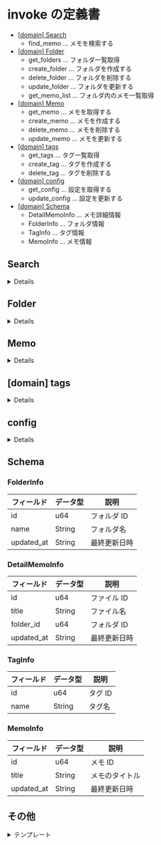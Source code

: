 # invoke の定義書

- [[domain] Search](#Search)
  - find_memo ... メモを検索する
- [[domain] Folder](#Folder)
  - get_folders ... フォルダ一覧取得
  - create_folder ... フォルダを作成する
  - delete_folder ... フォルダを削除する
  - update_folder ... フォルダを更新する
  - get_memo_list ... フォルダ内のメモ一覧取得
- [[domain] Memo](#Memo)
  - get_memo ... メモを取得する
  - create_memo ... メモを作成する
  - delete_memo ... メモを削除する
  - update_memo ... メモを更新する
- [[domain] tags](#tags)
  - get_tags ... タグ一覧取得
  - create_tag ... タグを作成する
  - delete_tag ... タグを削除する
- [[domain] config](#config)
  - get_config ... 設定を取得する
  - update_config ... 設定を更新する
- [[domain] Schema](#Schema)
  - DetailMemoInfo ... メモ詳細情報
  - FolderInfo ... フォルダ情報
  - TagInfo ... タグ情報
  - MemoInfo ... メモ情報

## Search

<details>

### find_memo

#### 説明

メモを検索する Invoke コマンド

#### パラメータ

| パラメータ名 | データ型   | 必須   | 説明                     |
| ------------ | ---------- | ------ | ------------------------ |
| memo_title   | String     | はい   | メモタイトル             |
| tags         | `Vec<u64>` | いいえ | 検索対象のタグ ID の配列 |

#### 戻り値

| データ名 | データ型              | 説明                   |
| -------- | --------------------- | ---------------------- |
| files    | `Vec<DetailMemoInfo>` | 検索結果のメモ情報配列 |

[DetailMemoInfo 構造体](#DetailMemoInfo)

</details>

## Folder

<details>

### get_folders

#### 説明

フォルダ一覧取得

#### パラメータ

なし

#### 戻り値

| データ名 | データ型          | 説明               |
| -------- | ----------------- | ------------------ |
| folders  | `Vec<FolderInfo>` | フォルダ情報の配列 |

[FolderInfo 構造体](#FolderInfo)

### create_folder

#### 説明

新規フォルダを作成する Invoke コマンド

#### パラメータ

| パラメータ名 | データ型 | 必須 | 説明       |
| ------------ | -------- | ---- | ---------- |
| name         | String   | はい | フォルダ名 |

#### 戻り値

| データ名 | データ型 | 説明                    |
| -------- | -------- | ----------------------- |
| id       | u64      | 作成されたフォルダの ID |

### delete_folder

#### 説明

フォルダを削除する Invoke コマンド

#### パラメータ

| パラメータ名 | データ型 | 必須 | 説明                  |
| ------------ | -------- | ---- | --------------------- |
| folder_id    | u64      | はい | 削除するフォルダの ID |

#### 戻り値

なし

### update_folder

#### 説明

フォルダ情報を更新する Invoke コマンド

#### パラメータ

| パラメータ名 | データ型 | 必須   | 説明                  |
| ------------ | -------- | ------ | --------------------- |
| folder_id    | u64      | はい   | 更新するフォルダの ID |
| name         | String   | いいえ | 新しいフォルダ名      |

#### 戻り値

なし

### get_memo_list

#### 説明

フォルダ内のメモ一覧を取得する Invoke コマンド

#### パラメータ

| パラメータ名 | データ型 | 必須 | 説明          |
| ------------ | -------- | ---- | ------------- |
| folder_id    | u64      | はい | フォルダの ID |

#### 戻り値

| データ名 | データ型        | 説明           |
| -------- | --------------- | -------------- |
| memos    | `Vec<MemoInfo>` | メモ情報の配列 |

[MemoInfo 構造体](#MemoInfo)

</details>

## Memo

<details>

### get_memo

#### 説明

メモを取得する Invoke コマンド

#### パラメータ

| パラメータ名 | データ型 | 必須 | 説明      |
| ------------ | -------- | ---- | --------- |
| memo_id      | u64      | はい | メモの ID |

#### 戻り値

| データ名   | データ型       | 説明                       |
| ---------- | -------------- | -------------------------- |
| id         | u64            | メモ ID                    |
| title      | String         | メモのタイトル             |
| content    | String         | メモの Markdown コンテンツ |
| created_at | String         | 作成日時                   |
| updated_at | String         | 最終更新日時               |
| tags       | `Vec<TagInfo>` | タグ情報の配列             |

[TagInfo 構造体](#TagInfo)

### create_memo

#### 説明

新規メモを作成する Invoke コマンド

#### パラメータ

| パラメータ名 | データ型   | 必須   | 説明                       |
| ------------ | ---------- | ------ | -------------------------- |
| title        | String     | はい   | メモのタイトル             |
| content      | String     | はい   | メモの Markdown コンテンツ |
| tags         | `Vec<u64>` | いいえ | 付与するタグ ID の配列     |

#### 戻り値

| データ名 | データ型 | 説明                |
| -------- | -------- | ------------------- |
| id       | u64      | 作成されたメモの ID |

### delete_memo

#### 説明

メモを削除する Invoke コマンド

#### パラメータ

| パラメータ名 | データ型 | 必須 | 説明              |
| ------------ | -------- | ---- | ----------------- |
| memo_id      | u64      | はい | 削除するメモの ID |

#### 戻り値

なし

### update_memo

#### 説明

既存メモを更新する Invoke コマンド

#### パラメータ

| パラメータ名 | データ型   | 必須   | 説明                             |
| ------------ | ---------- | ------ | -------------------------------- |
| memo_id      | u64        | はい   | 更新するメモの ID                |
| title        | String     | いいえ | 新しいメモのタイトル             |
| content      | String     | いいえ | 新しいメモの Markdown コンテンツ |
| tags         | `Vec<u64>` | いいえ | 新しく付与するタグ ID の配列     |

#### 戻り値

なし

</details>

## [domain] tags

<details>

### get_tags

#### 説明

全タグ一覧を取得する Invoke コマンド

#### パラメータ

なし

#### 戻り値

| データ名 | データ型       | 説明           |
| -------- | -------------- | -------------- |
| tags     | `Vec<TagInfo>` | タグ情報の配列 |

[TagInfo 構造体](#TagInfo)

### create_tag

#### 説明

新規タグを作成する Invoke コマンド

#### パラメータ

| パラメータ名 | データ型 | 必須 | 説明   |
| ------------ | -------- | ---- | ------ |
| name         | String   | はい | タグ名 |

#### 戻り値

| データ名 | データ型 | 説明                |
| -------- | -------- | ------------------- |
| id       | u64      | 作成されたタグの ID |

### delete_tag

#### 説明

タグを削除する Invoke コマンド

#### パラメータ

| パラメータ名 | データ型 | 必須 | 説明              |
| ------------ | -------- | ---- | ----------------- |
| tag_id       | u64      | はい | 削除するタグの ID |

#### 戻り値

なし

</details>

## config

<details>

### get_config

#### 説明

アプリケーション設定を取得する Invoke コマンド

#### パラメータ

なし

#### 戻り値

| データ名  | データ型 | 説明                                  |
| --------- | -------- | ------------------------------------- |
| theme     | String   | テーマ設定（"light"/"dark"/"system"） |
| font_size | u32      | フォントサイズ                        |

### update_config

#### 説明

アプリケーション設定を更新する Invoke コマンド

#### パラメータ

| パラメータ名 | データ型 | 必須   | 説明                                  |
| ------------ | -------- | ------ | ------------------------------------- |
| theme        | String   | いいえ | テーマ設定（"light"/"dark"/"system"） |
| font_size    | u32      | いいえ | フォントサイズ                        |

#### 戻り値

なし

</details>

## Schema

### FolderInfo

| フィールド | データ型 | 説明         |
| ---------- | -------- | ------------ |
| id         | u64      | フォルダ ID  |
| name       | String   | フォルダ名   |
| updated_at | String   | 最終更新日時 |

### DetailMemoInfo

| フィールド | データ型 | 説明         |
| ---------- | -------- | ------------ |
| id         | u64      | ファイル ID  |
| title      | String   | ファイル名   |
| folder_id  | u64      | フォルダ ID  |
| updated_at | String   | 最終更新日時 |

### TagInfo

| フィールド | データ型 | 説明    |
| ---------- | -------- | ------- |
| id         | u64      | タグ ID |
| name       | String   | タグ名  |

### MemoInfo

| フィールド | データ型 | 説明           |
| ---------- | -------- | -------------- |
| id         | u64      | メモ ID        |
| title      | String   | メモのタイトル |
| updated_at | String   | 最終更新日時   |

## その他

<details>
  <summary>テンプレート</summary>

## 関数名

### 説明

関数の詳細

### パラメータ

| パラメータ名 | データ型 | 必須 | 説明 |
| ------------ | -------- | ---- | ---- |
|              |          |      |      |

### 戻り値

| データ名 | データ型 | 説明 |
| -------- | -------- | ---- |
|          |          |      |

</details>
